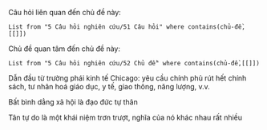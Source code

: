 Câu hỏi liên quan đến chủ đề này:
```dataview
List from "5 Câu hỏi nghiên cứu/51 Câu hỏi" where contains(chủ-đề,[[]]) 
```

Chủ đề quan tâm đến chủ đề này:
```dataview
List from "5 Câu hỏi nghiên cứu/52 Chủ đề" where contains(chủ-đề,[[]]) 
```
Dẫn đầu từ trường phái kinh tế Chicago: yêu cầu chính phủ rút hết chính sách, tư nhân hoá giáo dục, y tế, giao thông, năng lượng, v.v.

Bất bình dẳng xã hội là đạo đức tự thân

Tân tự do là một khái niệm trơn trượt, nghĩa của nó khác nhau rất nhiều